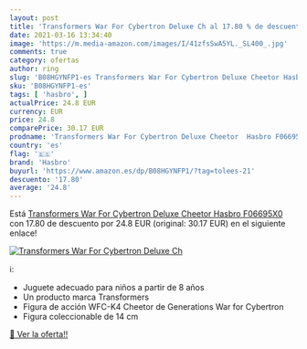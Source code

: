 ```yaml
---
layout: post
title: 'Transformers War For Cybertron Deluxe Ch al 17.80 % de descuento'
date: 2021-03-16 13:34:40
image: 'https://m.media-amazon.com/images/I/41zfsSwA5YL._SL400_.jpg'
comments: true
category: ofertas
author: ring
slug: 'B08HGYNFP1-es Transformers War For Cybertron Deluxe Cheetor Hasbro F06695X0'
sku: 'B08HGYNFP1-es'
tags: [ 'hasbro', ]
actualPrice: 24.8 EUR
currency: EUR
price: 24.8
comparePrice: 30.17 EUR
prodname: 'Transformers War For Cybertron Deluxe Cheetor  Hasbro F06695X0 '
country: 'es'
flag: '🇪🇸'
brand: 'Hasbro'
buyurl: 'https://www.amazon.es/dp/B08HGYNFP1/?tag=tolees-21'
descuento: '17.80'
average: '24.8'
---
```


Está [Transformers War For Cybertron Deluxe Cheetor  Hasbro F06695X0 ](https://www.amazon.es/dp/B08HGYNFP1/?tag=tolees-21) con 17.80 de descuento por 24.8 EUR (original: 30.17 EUR) en el siguiente enlace!

[![Transformers War For Cybertron Deluxe Ch](https://m.media-amazon.com/images/I/41zfsSwA5YL._SL400_.jpg)](https://www.amazon.es/dp/B08HGYNFP1/?tag=tolees-21)

ℹ️:

- Juguete adecuado para niños a partir de 8 años
- Un producto marca Transformers
- Figura de acción WFC-K4 Cheetor de Generations War for Cybertron
- Figura coleccionable de 14 cm

[🛒 Ver la oferta!!](https://www.amazon.es/dp/B08HGYNFP1/?tag=tolees-21)
